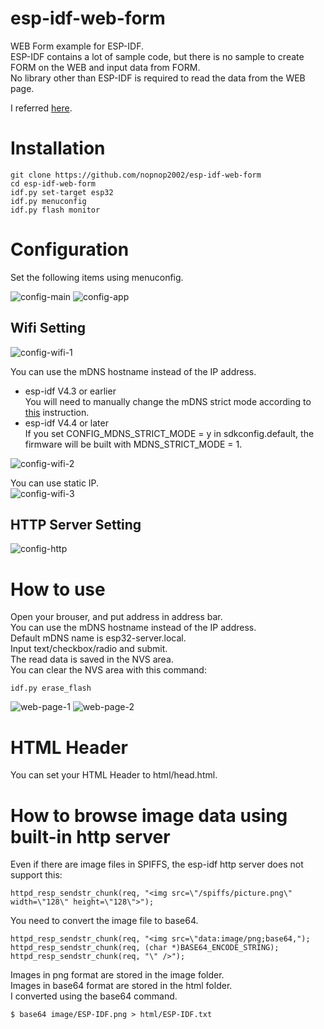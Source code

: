 # esp-idf-web-form
WEB Form example for ESP-IDF.   
ESP-IDF contains a lot of sample code, but there is no sample to create FORM on the WEB and input data from FORM.   
No library other than ESP-IDF is required to read the data from the WEB page.   

I referred [here](https://github.com/espressif/esp-idf/tree/master/examples/protocols/http_server/file_serving).   

# Installation
```
git clone https://github.com/nopnop2002/esp-idf-web-form
cd esp-idf-web-form
idf.py set-target esp32
idf.py menuconfig
idf.py flash monitor
```


# Configuration
Set the following items using menuconfig.

![config-main](https://user-images.githubusercontent.com/6020549/134126480-a1455518-e6c8-4897-a1e2-aec5dda50168.jpg)
![config-app](https://user-images.githubusercontent.com/6020549/134126500-cc609a2c-cc74-4eca-a5ad-359abe8cbe26.jpg)

## Wifi Setting

![config-wifi-1](https://user-images.githubusercontent.com/6020549/134127430-e55a9a9f-e3db-4766-a806-687ba58bad9a.jpg)

You can use the mDNS hostname instead of the IP address.   
- esp-idf V4.3 or earlier   
 You will need to manually change the mDNS strict mode according to [this](https://github.com/espressif/esp-idf/issues/6190) instruction.   
- esp-idf V4.4 or later  
 If you set CONFIG_MDNS_STRICT_MODE = y in sdkconfig.default, the firmware will be built with MDNS_STRICT_MODE = 1.

![config-wifi-2](https://user-images.githubusercontent.com/6020549/134127158-892fac80-d123-4fd8-af16-f0b234a0efba.jpg)

You can use static IP.   
![config-wifi-3](https://user-images.githubusercontent.com/6020549/134127193-8bffe977-b4b8-4178-9810-06c99414055f.jpg)

## HTTP Server Setting
![config-http](https://user-images.githubusercontent.com/6020549/134127228-dbcdca4c-ea3a-45c8-82d2-5dbced108fe3.jpg)


# How to use
Open your brouser, and put address in address bar.   
You can use the mDNS hostname instead of the IP address.   
Default mDNS name is esp32-server.local.   
Input text/checkbox/radio and submit.   
The read data is saved in the NVS area.   
You can clear the NVS area with this command:   
```
idf.py erase_flash
```
![web-page-1](https://user-images.githubusercontent.com/6020549/134437800-d2a8fc71-23a0-48f7-ab03-63fab445ae84.jpg)
![web-page-2](https://user-images.githubusercontent.com/6020549/134437801-8a1521a3-e39c-4acb-a4a6-2fac554ffd43.jpg)

# HTML Header
You can set your HTML Header to html/head.html.

# How to browse image data using built-in http server   
Even if there are image files in SPIFFS, the esp-idf http server does not support this:   
```
httpd_resp_sendstr_chunk(req, "<img src=\"/spiffs/picture.png\" width=\"128\" height=\"128\">");
```

You need to convert the image file to base64.   
```
httpd_resp_sendstr_chunk(req, "<img src=\"data:image/png;base64,");
httpd_resp_sendstr_chunk(req, (char *)BASE64_ENCODE_STRING);
httpd_resp_sendstr_chunk(req, "\" />");
```

Images in png format are stored in the image folder.   
Images in base64 format are stored in the html folder.   
I converted using the base64 command.   
```
$ base64 image/ESP-IDF.png > html/ESP-IDF.txt
```
